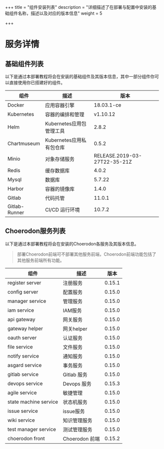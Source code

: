 +++
title = "组件安装列表"
description = "详细描述了在部署与配置中安装的基础组件名称，描述以及对应的版本信息"
weight = 5

+++

# 服务详情

## 基础组件列表

以下是通过本部署教程将会在安装的基础组件及其版本信息，其中一部分组件你可以直接使用你已搭建好的组件。

组件|描述| 版本
---|---|---
Docker|应用容器引擎|18.03.1-ce
Kubernetes|容器的编排和管理|v1.10.12
Helm|Kubernetes应用包管理工具|2.8.2
Chartmuseum|Kubernetes应用私有包仓库|0.5.2
Minio|对象存储服务|RELEASE.2019-03-27T22-35-21Z
Redis|缓存数据库|4.0.2
Mysql|数据库|5.7.22
Harbor|容器的镜像库|1.4.0
Gitlab|代码托管|11.0.1
Gitlab-Runner|CI/CD 运行环境|10.7.2

## Choerodon服务列表

以下是通过本部署教程将会在安装的Choerodon各服务及其版本信息。

<blockquote class="note"> 
部署Choerodon前端可不部署其他服务前端，Choerodon前端功能包括了其他服务前端所有功能。
</blockquote>

组件|描述| 版本
---|---|---
register server|注册服务|0.15.1
config server|配置服务|0.15.0
manager service|管理服务|0.15.0
iam service|IAM服务|0.15.0
api gateway|网关服务|0.15.0
gateway helper|网关helper|0.15.0
oauth server|认证服务|0.15.0
file service|文件服务|0.15.0
notify service|通知服务|0.15.0
asgard service|事务服务|0.15.0
gitlab service|Gitlab 服务|0.15.0
devops service|Devops 服务|0.15.3
agile service|敏捷管理|0.15.0
state machine service|状态机服务|0.15.0
issue service|issue服务|0.15.0
wiki service|知识管理服务|0.15.0
test manager service|测试管理服务|0.15.0
choerodon front|Choerodon 前端|0.15.2

